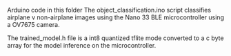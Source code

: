 Arduino code in this folder 
The object_classification.ino script classifies airplane v non-airplane images using the Nano 33 BLE microcontroller using a OV7675 camera.

The trained_model.h file is a int8 quantized tflite mode converted to a c byte array for the model inference on the microcontroller.

